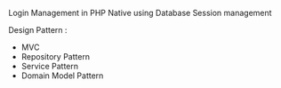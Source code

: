 Login Management in PHP Native using Database Session management

Design Pattern :
 - MVC
 - Repository Pattern
 - Service Pattern
 - Domain Model Pattern